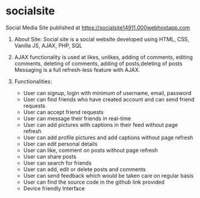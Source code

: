 # socialsite
Social Media Site
published at https://socialsite14911.000webhostapp.com

1)  About Site:
      Social site is a social website developed using
      HTML, CSS, Vanilla JS, AJAX, PHP, SQL

2)  AJAX functionality is used at likes, unlikes, adding of comments, editing comments, deleting of comments, adding of posts,deleting of posts
    Messaging is a full refresh-less feature with AJAX.
3) Functionalities:
    * User can signup, login with minimum of username, email, password
    * User can find friends who have created account and can send friend requests
    * User can accept friend requests
    * User can message their friends in real-time
    * User can add pictures with captions in their feed without page refresh
    * User can add profile pictures and add captions without page refresh
    * User can edit personal details
    * User can like, comment on posts without page refresh
    * User can share posts
    * User can search for friends
    * User can add, edit or delete posts and comments
    * User can send feedback which would be taken care on regular basis
    * User can find the source code in the github link provided
    * Device friendly Interface
